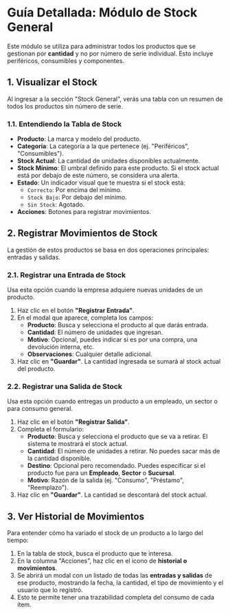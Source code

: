 # Guía Detallada: Módulo de Stock General

Este módulo se utiliza para administrar todos los productos que se gestionan por **cantidad** y no por número de serie individual. Esto incluye periféricos, consumibles y componentes.

## 1. Visualizar el Stock

Al ingresar a la sección "Stock General", verás una tabla con un resumen de todos los productos sin número de serie.

### 1.1. Entendiendo la Tabla de Stock

- **Producto**: La marca y modelo del producto.
- **Categoría**: La categoría a la que pertenece (ej. "Periféricos", "Consumibles").
- **Stock Actual**: La cantidad de unidades disponibles actualmente.
- **Stock Mínimo**: El umbral definido para este producto. Si el stock actual está por debajo de este número, se considera una alerta.
- **Estado**: Un indicador visual que te muestra si el stock está:
    - `Correcto`: Por encima del mínimo.
    - `Stock Bajo`: Por debajo del mínimo.
    - `Sin Stock`: Agotado.
- **Acciones**: Botones para registrar movimientos.

## 2. Registrar Movimientos de Stock

La gestión de estos productos se basa en dos operaciones principales: entradas y salidas.

### 2.1. Registrar una Entrada de Stock

Usa esta opción cuando la empresa adquiere nuevas unidades de un producto.

1.  Haz clic en el botón **"Registrar Entrada"**.
2.  En el modal que aparece, completa los campos:
    *   **Producto**: Busca y selecciona el producto al que darás entrada.
    *   **Cantidad**: El número de unidades que ingresan.
    *   **Motivo**: Opcional, puedes indicar si es por una compra, una devolución interna, etc.
    *   **Observaciones**: Cualquier detalle adicional.
3.  Haz clic en **"Guardar"**. La cantidad ingresada se sumará al stock actual del producto.

### 2.2. Registrar una Salida de Stock

Usa esta opción cuando entregas un producto a un empleado, un sector o para consumo general.

1.  Haz clic en el botón **"Registrar Salida"**.
2.  Completa el formulario:
    *   **Producto**: Busca y selecciona el producto que se va a retirar. El sistema te mostrará el stock actual.
    *   **Cantidad**: El número de unidades a retirar. No puedes sacar más de la cantidad disponible.
    *   **Destino**: Opcional pero recomendado. Puedes especificar si el producto fue para un **Empleado**, **Sector** o **Sucursal**.
    *   **Motivo**: Razón de la salida (ej. "Consumo", "Préstamo", "Reemplazo").
3.  Haz clic en **"Guardar"**. La cantidad se descontará del stock actual.

## 3. Ver Historial de Movimientos

Para entender cómo ha variado el stock de un producto a lo largo del tiempo:

1.  En la tabla de stock, busca el producto que te interesa.
2.  En la columna "Acciones", haz clic en el icono de **historial o movimientos**.
3.  Se abrirá un modal con un listado de todas las **entradas y salidas** de ese producto, mostrando la fecha, la cantidad, el tipo de movimiento y el usuario que lo registró.
4.  Esto te permite tener una trazabilidad completa del consumo de cada ítem. 